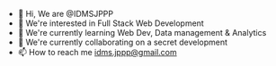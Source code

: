 - 👋 Hi, We are @IDMSJPPP
- 👀 We're interested in Full Stack Web Development
- 🌱 We're currently learning Web Dev, Data management & Analytics
- 💞️ We're currently collaborating on a secret development
- 📫 How to reach me idms.jppp@gmail.com

<!---
IDMSJPPP/IDMSJPPP is a ✨ special ✨ repository because its `README.md` (this file) appears on your GitHub profile.
You can click the Preview link to take a look at your changes.
--->
